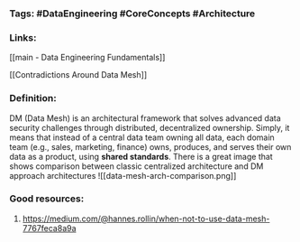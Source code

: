 ### Tags: #DataEngineering #CoreConcepts #Architecture 
### Links: 
[[main - Data Engineering Fundamentals]]

[[Contradictions Around Data Mesh]]
### Definition:
DM (Data Mesh) is an architectural framework that solves advanced data security challenges through distributed, decentralized ownership. Simply, it means that instead of a central data team owning all data, each domain team (e.g., sales, marketing, finance) owns, produces, and serves their own data as a product, using **shared standards**. There is a great image that shows comparison between classic centralized architecture and DM approach architectures
![[data-mesh-arch-comparison.png]]
### Good resources:
1. https://medium.com/@hannes.rollin/when-not-to-use-data-mesh-7767feca8a9a
##
